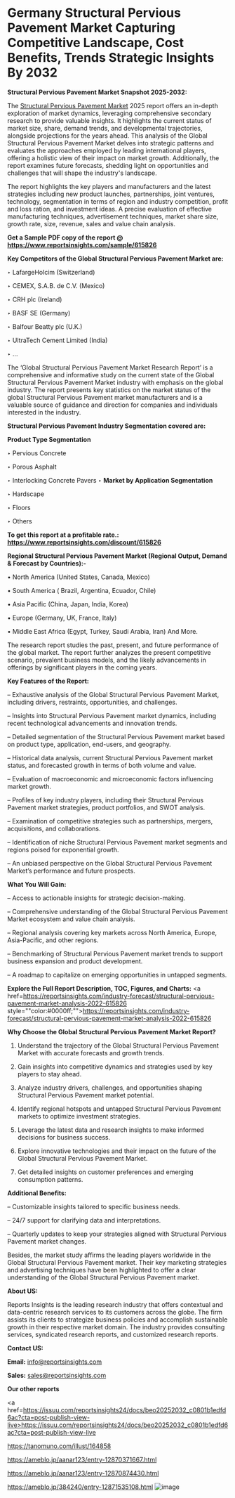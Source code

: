 # Germany Structural Pervious Pavement Market Capturing Competitive Landscape, Cost Benefits, Trends Strategic Insights By 2032

<strong>Structural Pervious Pavement Market Snapshot 2025-2032:</strong>

The <a href=https://www.reportsinsights.com/sample/615826>Structural Pervious Pavement Market</a> 2025 report offers an in-depth exploration of market dynamics, leveraging comprehensive secondary research to provide valuable insights. It highlights the current status of market size, share, demand trends, and developmental trajectories, alongside projections for the years ahead. This analysis of the Global Structural Pervious Pavement Market delves into strategic patterns and evaluates the approaches employed by leading international players, offering a holistic view of their impact on market growth. Additionally, the report examines future forecasts, shedding light on opportunities and challenges that will shape the industry's landscape.

The report highlights the key players and manufacturers and the latest strategies including new product launches, partnerships, joint ventures, technology, segmentation in terms of region and industry competition, profit and loss ration, and investment ideas. A precise evaluation of effective manufacturing techniques, advertisement techniques, market share size, growth rate, size, revenue, sales and value chain analysis.

<strong>Get a Sample PDF copy of the report @ <a href=https://www.reportsinsights.com/sample/615826 style=color:#0000ff;>https://www.reportsinsights.com/sample/615826</a></strong>

<strong>Key Competitors of the Global Structural Pervious Pavement Market are:</strong>

‣ LafargeHolcim (Switzerland)

‣ CEMEX, S.A.B. de C.V. (Mexico)

‣ CRH plc (Ireland)

‣ BASF SE (Germany)

‣ Balfour Beatty plc (U.K.)

‣ UltraTech Cement Limited (India)

‣ ...

The ‘Global Structural Pervious Pavement Market Research Report’ is a comprehensive and informative study on the current state of the Global Structural Pervious Pavement Market industry with emphasis on the global industry. The report presents key statistics on the market status of the global Structural Pervious Pavement market manufacturers and is a valuable source of guidance and direction for companies and individuals interested in the industry.

<strong>Structural Pervious Pavement Industry Segmentation covered are:</strong>

<strong>Product Type Segmentation</strong>

‣ Pervious Concrete

‣ Porous Asphalt

‣ Interlocking Concrete Pavers
‣ 
<strong>Market by Application Segmentation</strong>

‣ Hardscape

‣ Floors

‣ Others

<strong>To get this report at a profitable rate.: <a href=https://www.reportsinsights.com/discount/615826 style=color:#0000ff;>https://www.reportsinsights.com/discount/615826</a></strong>

<strong>Regional Structural Pervious Pavement Market (Regional Output, Demand &amp; Forecast by Countries):-</strong>

• North America (United States, Canada, Mexico)

• South America ( Brazil, Argentina, Ecuador, Chile)

• Asia Pacific (China, Japan, India, Korea)

• Europe (Germany, UK, France, Italy)

• Middle East Africa (Egypt, Turkey, Saudi Arabia, Iran) And More.

The research report studies the past, present, and future performance of the global market. The report further analyzes the present competitive scenario, prevalent business models, and the likely advancements in offerings by significant players in the coming years.

<strong>Key Features of the Report:</strong>

– Exhaustive analysis of the Global Structural Pervious Pavement Market, including drivers, restraints, opportunities, and challenges.

– Insights into Structural Pervious Pavement market dynamics, including recent technological advancements and innovation trends.

– Detailed segmentation of the Structural Pervious Pavement market based on product type, application, end-users, and geography.

– Historical data analysis, current Structural Pervious Pavement market status, and forecasted growth in terms of both volume and value.

– Evaluation of macroeconomic and microeconomic factors influencing market growth.

– Profiles of key industry players, including their Structural Pervious Pavement market strategies, product portfolios, and SWOT analysis.

– Examination of competitive strategies such as partnerships, mergers, acquisitions, and collaborations.

– Identification of niche Structural Pervious Pavement market segments and regions poised for exponential growth.

– An unbiased perspective on the Global Structural Pervious Pavement Market’s performance and future prospects.

<strong>What You Will Gain:</strong>

– Access to actionable insights for strategic decision-making.

– Comprehensive understanding of the Global Structural Pervious Pavement Market ecosystem and value chain analysis.

– Regional analysis covering key markets across North America, Europe, Asia-Pacific, and other regions.

– Benchmarking of Structural Pervious Pavement market trends to support business expansion and product development.

– A roadmap to capitalize on emerging opportunities in untapped segments.

<strong>Explore the Full Report Description, TOC, Figures, and Charts:</strong>
<a href=https://reportsinsights.com/industry-forecast/structural-pervious-pavement-market-analysis-2022-615826 style=""color:#0000ff;"">https://reportsinsights.com/industry-forecast/structural-pervious-pavement-market-analysis-2022-615826</a>

<strong>Why Choose the Global Structural Pervious Pavement Market Report?</strong>

1. Understand the trajectory of the Global Structural Pervious Pavement Market with accurate forecasts and growth trends.

2. Gain insights into competitive dynamics and strategies used by key players to stay ahead.

3. Analyze industry drivers, challenges, and opportunities shaping Structural Pervious Pavement market potential.

4. Identify regional hotspots and untapped Structural Pervious Pavement markets to optimize investment strategies.

5. Leverage the latest data and research insights to make informed decisions for business success.

6. Explore innovative technologies and their impact on the future of the Global Structural Pervious Pavement Market.

7. Get detailed insights on customer preferences and emerging consumption patterns.

<strong>Additional Benefits:</strong>

– Customizable insights tailored to specific business needs.

– 24/7 support for clarifying data and interpretations.

– Quarterly updates to keep your strategies aligned with Structural Pervious Pavement market changes.

Besides, the market study affirms the leading players worldwide in the Global Structural Pervious Pavement market. Their key marketing strategies and advertising techniques have been highlighted to offer a clear understanding of the Global Structural Pervious Pavement market.

<strong><strong>About US</strong>:</strong>

Reports Insights is the leading research industry that offers contextual and data-centric research services to its customers across the globe. The firm assists its clients to strategize business policies and accomplish sustainable growth in their respective market domain. The industry provides consulting services, syndicated research reports, and customized research reports.

<strong>Contact US:</strong>

<p class=><b>Email:</b> <a href=mailto:info@reportsinsights.com>info@reportsinsights.com</a></p>
<p class=><b>Sales:</b> <a href=mailto:sales@reportsinsights.com>sales@reportsinsights.com</a></p>

<strong>Our other reports</strong>

<a href=https://issuu.com/reportsinsights24/docs/beo20252032_c0801b1edfd6ac?cta=post-publish-view-live>https://issuu.com/reportsinsights24/docs/beo20252032_c0801b1edfd6ac?cta=post-publish-view-live</a>

<a href=https://tanomuno.com/illust/164858>https://tanomuno.com/illust/164858</a>

<a href=https://ameblo.jp/aanar123/entry-12870371667.html>https://ameblo.jp/aanar123/entry-12870371667.html</a>

<a href=https://ameblo.jp/aanar123/entry-12870874430.html>https://ameblo.jp/aanar123/entry-12870874430.html</a>

<a href=https://ameblo.jp/384240/entry-12871535108.html>https://ameblo.jp/384240/entry-12871535108.html</a>
![image](https://github.com/user-attachments/assets/d0d8d25a-3891-4d2d-8e31-9ba00420effd)
